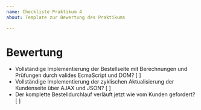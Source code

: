 ---name: Checkliste Praktikum 4about: Template zur Bewertung des Praktikums---# Bewertung- Vollständige Implementierung der Bestellseite mit Berechnungen und Prüfungen durch valides EcmaScript und DOM? [ ]- Vollständige Implementierung der zyklischen Aktualisierung der Kundenseite über AJAX und JSON? [ ]- Der komplette Bestelldurchlauf verläuft jetzt wie vom Kunden gefordert? [ ]